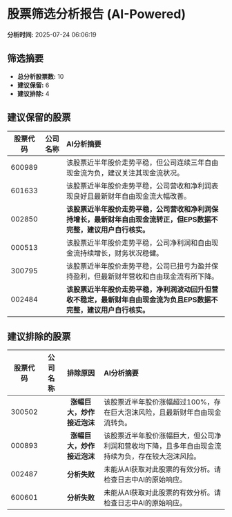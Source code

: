# 股票筛选分析报告 (AI-Powered)

**分析时间:** 2025-07-24 06:06:19

## 筛选摘要

- **总分析股票数:** 10
- **建议保留:** 6
- **建议排除:** 4

## 建议保留的股票

| 股票代码 | 公司名称 | AI分析摘要 |
|:---:|:---:|:---|
| 600989 |  | 该股票近半年股价走势平稳，但公司连续三年自由现金流为负，建议关注其现金流状况。 |
| 601633 |  | 该股票近半年股价走势平稳，公司营收和净利润表现良好且最新财年自由现金流大幅改善。 |
| 002850 |  | **该股票近半年股价走势平稳，公司营收和净利润保持增长，最新财年自由现金流转正，但EPS数据不完整，建议用户自行核实。** |
| 000513 |  | 该股票近半年股价走势平稳，公司净利润和自由现金流持续增长，财务状况稳健。 |
| 300795 |  | 该股票近半年股价走势平稳，公司已扭亏为盈并保持盈利，但最新财年营收和自由现金流有所下降。 |
| 002484 |  | **该股票近半年股价走势平稳，净利润波动回升但营收不稳定，最新财年自由现金流为负且EPS数据不完整，建议用户自行核实。** |

## 建议排除的股票

| 股票代码 | 公司名称 | 排除原因 | AI分析摘要 |
|:---:|:---:|:---:|:---|
| 300502 |  | **涨幅巨大，炒作接近泡沫** | 该股票近半年股价涨幅超过100%，存在巨大泡沫风险，且最新财年自由现金流转负。 |
| 000893 |  | **涨幅巨大，炒作接近泡沫** | 该股票近半年股价涨幅巨大，但公司净利润和营收均下降，且多年自由现金流持续为负，存在较大泡沫风险。 |
| 002487 |  | **分析失败** | 未能从AI获取对此股票的有效分析。请检查日志中AI的原始响应。 |
| 600601 |  | **分析失败** | 未能从AI获取对此股票的有效分析。请检查日志中AI的原始响应。 |
